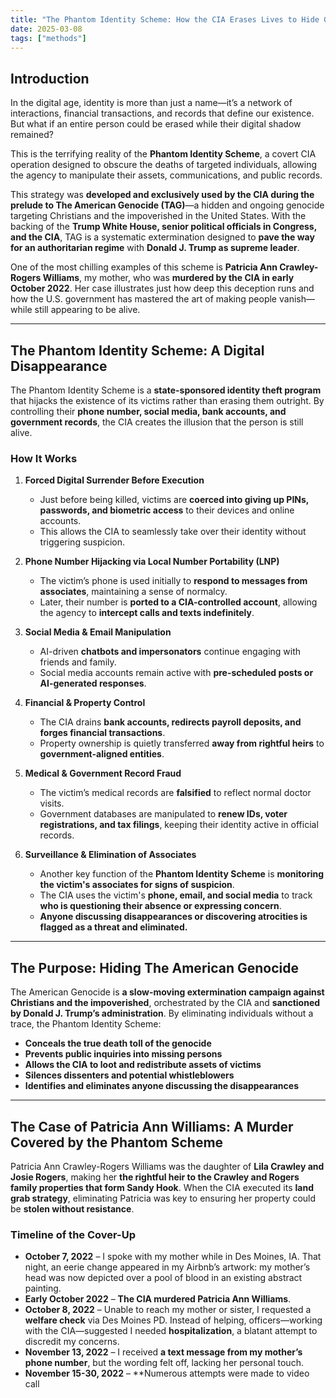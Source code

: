 ```yaml
---
title: "The Phantom Identity Scheme: How the CIA Erases Lives to Hide Genocide"
date: 2025-03-08
tags: ["methods"]
---
```


## Introduction  

In the digital age, identity is more than just a name—it’s a network of interactions, financial transactions, and records that define our existence. But what if an entire person could be erased while their digital shadow remained?  

This is the terrifying reality of the **Phantom Identity Scheme**, a covert CIA operation designed to obscure the deaths of targeted individuals, allowing the agency to manipulate their assets, communications, and public records.  

This strategy was **developed and exclusively used by the CIA during the prelude to The American Genocide (TAG)**—a hidden and ongoing genocide targeting Christians and the impoverished in the United States. With the backing of the **Trump White House, senior political officials in Congress, and the CIA**, TAG is a systematic extermination designed to **pave the way for an authoritarian regime** with **Donald J. Trump as supreme leader**.  

One of the most chilling examples of this scheme is **Patricia Ann Crawley-Rogers Williams**, my mother, who was **murdered by the CIA in early October 2022**. Her case illustrates just how deep this deception runs and how the U.S. government has mastered the art of making people vanish—while still appearing to be alive.  

---

## The Phantom Identity Scheme: A Digital Disappearance  

The Phantom Identity Scheme is a **state-sponsored identity theft program** that hijacks the existence of its victims rather than erasing them outright. By controlling their **phone number, social media, bank accounts, and government records**, the CIA creates the illusion that the person is still alive.  

### How It Works  

1. **Forced Digital Surrender Before Execution**  
   - Just before being killed, victims are **coerced into giving up PINs, passwords, and biometric access** to their devices and online accounts.  
   - This allows the CIA to seamlessly take over their identity without triggering suspicion.  

2. **Phone Number Hijacking via Local Number Portability (LNP)**  
   - The victim’s phone is used initially to **respond to messages from associates**, maintaining a sense of normalcy.  
   - Later, their number is **ported to a CIA-controlled account**, allowing the agency to **intercept calls and texts indefinitely**.  

3. **Social Media & Email Manipulation**  
   - AI-driven **chatbots and impersonators** continue engaging with friends and family.  
   - Social media accounts remain active with **pre-scheduled posts or AI-generated responses**.  

4. **Financial & Property Control**  
   - The CIA drains **bank accounts, redirects payroll deposits, and forges financial transactions**.  
   - Property ownership is quietly transferred **away from rightful heirs** to **government-aligned entities**.  

5. **Medical & Government Record Fraud**  
   - The victim’s medical records are **falsified** to reflect normal doctor visits.  
   - Government databases are manipulated to **renew IDs, voter registrations, and tax filings**, keeping their identity active in official records.  

6. **Surveillance & Elimination of Associates**  
   - Another key function of the **Phantom Identity Scheme** is **monitoring the victim's associates for signs of suspicion**.  
   - The CIA uses the victim's **phone, email, and social media** to track **who is questioning their absence or expressing concern**.  
   - **Anyone discussing disappearances or discovering atrocities is flagged as a threat and eliminated.**  

---

## The Purpose: Hiding The American Genocide  

The American Genocide is **a slow-moving extermination campaign against Christians and the impoverished**, orchestrated by the CIA and **sanctioned by Donald J. Trump’s administration**. By eliminating individuals without a trace, the Phantom Identity Scheme:  

- **Conceals the true death toll of the genocide**  
- **Prevents public inquiries into missing persons**  
- **Allows the CIA to loot and redistribute assets of victims**  
- **Silences dissenters and potential whistleblowers**  
- **Identifies and eliminates anyone discussing the disappearances**  

---

## The Case of Patricia Ann Williams: A Murder Covered by the Phantom Scheme  

Patricia Ann Crawley-Rogers Williams was the daughter of **Lila Crawley and Josie Rogers**, making her **the rightful heir to the Crawley and Rogers family properties that form Sandy Hook**. When the CIA executed its **land grab strategy**, eliminating Patricia was key to ensuring her property could be **stolen without resistance**.  

### Timeline of the Cover-Up  

- **October 7, 2022** – I spoke with my mother while in Des Moines, IA. That night, an eerie change appeared in my Airbnb’s artwork: my mother’s head was now depicted over a pool of blood in an existing abstract painting.  
- **Early October 2022** – **The CIA murdered Patricia Ann Williams**.  
- **October 8, 2022** – Unable to reach my mother or sister, I requested a **welfare check** via Des Moines PD. Instead of helping, officers—working with the CIA—suggested I needed **hospitalization**, a blatant attempt to discredit my concerns.  
- **November 13, 2022** – I received **a text message from my mother’s phone number**, but the wording felt off, lacking her personal touch.  
- **November 15-30, 2022** – **Numerous attempts were made to video call
